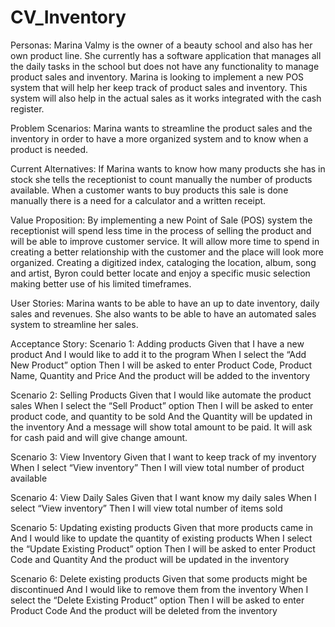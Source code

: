 # CV_Inventory
Personas:
Marina Valmy is the owner of a beauty school and also has her own product line. She currently has a software application that manages all the daily tasks in the school but does not have any functionality to manage product sales and inventory. Marina is looking to implement a new POS system that will help her keep track of product sales and inventory. This system will also help in the actual sales as it works integrated with the cash register.

Problem Scenarios:
Marina wants to streamline the product sales and the inventory in order to have a more organized system and to know when a product is needed.

Current Alternatives:
If Marina wants to know how many products she has in stock she tells the receptionist to count manually the number of products available. When a customer wants to buy products this sale is done manually there is a need for a calculator and a written receipt. 

Value Proposition:
By implementing a new Point of Sale (POS) system the receptionist will spend less time in the process of selling the product and will be able to improve customer service. It will allow more time to spend in creating a better relationship with the customer and the place will look more organized.
Creating a digitized index, cataloging the location, album, song and artist, Byron could better locate and enjoy a specific music selection making better use of his limited timeframes.

User Stories:
Marina wants to be able to have an up to date inventory, daily sales and revenues. She also wants to be able to have an automated sales system to streamline her sales.

Acceptance Story:
Scenario 1: Adding products
Given that I have a new product
And I would like to add it to the program
When I select the “Add New Product” option
Then I will be asked to enter Product Code, Product Name, Quantity and Price
And the product will be added to the inventory

Scenario 2: Selling Products
Given that I would like automate the product sales
When I select the “Sell Product” option
Then I will be asked to enter product code, and quantity to be sold
And the Quantity will be updated in the inventory
And a message will show total amount to be paid. It will ask for cash paid and will give change amount.  

Scenario 3: View Inventory
Given that I want to keep track of my inventory
When I select “View inventory”
Then I will view total number of product available

Scenario 4: View Daily Sales
Given that I want know my daily sales
When I select “View inventory”
Then I will view total number of items sold

Scenario 5: Updating existing products
Given that more products came in
And I would like to update the quantity of existing products
When I select the “Update Existing Product” option
Then I will be asked to enter Product Code and Quantity 
And the product will be updated in the inventory

Scenario 6: Delete existing products
Given that some products might be discontinued 
And I would like to remove them from the inventory
When I select the “Delete Existing Product” option
Then I will be asked to enter Product Code 
And the product will be deleted from the inventory


